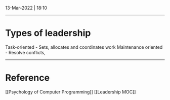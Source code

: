 13-Mar-2022 | 18:10


---
# Types of leadership

Task-oriented - Sets, allocates and coordinates work
Maintenance oriented - Resolve conflicts,


---
# Reference
[[Psychology of Computer Programming]]
[[Leadership MOC]]
